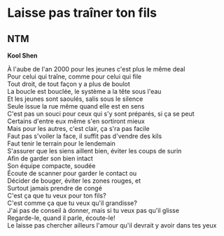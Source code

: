 # Laisse pas traîner ton fils

## NTM

**Kool Shen**

À l'aube de l'an 2000 pour les jeunes c'est plus le même deal  
Pour celui qui traîne, comme pour celui qui file  
Tout droit, de tout façon y a plus de boulot  
La boucle est bouclée, le système a la tête sous l'eau  
Et les jeunes sont saoulés, salis sous le silence  
Seule issue la rue même quand elle est en sens  
C'est pas un souci pour ceux qui s'y sont préparés, si ça se peut  
Certains d'entre eux même s'en sortiront mieux  
Mais pour les autres, c'est clair, ça s'ra pas facile  
Faut pas s'voiler la face, il suffit pas d'vendre des kils  
Faut tenir le terrain pour le lendemain  
S'assurer que les siens aillent bien, éviter les coups de surin  
Afin de garder son bien intact  
Son équipe compacte, soudée  
Écoute de scanner pour garder le contact ou  
Décider de bouger, éviter les zones rouges, et  
Surtout jamais prendre de congé  
C'est ça que tu veux pour ton fils?  
C'est comme ça que tu veux qu'il grandisse?  
J'ai pas de conseil à donner, mais si tu veux pas qu'il glisse  
Regarde-le, quand il parle, écoute-le!  
Le laisse pas chercher ailleurs l'amour qu'il devrait y avoir dans tes yeux  